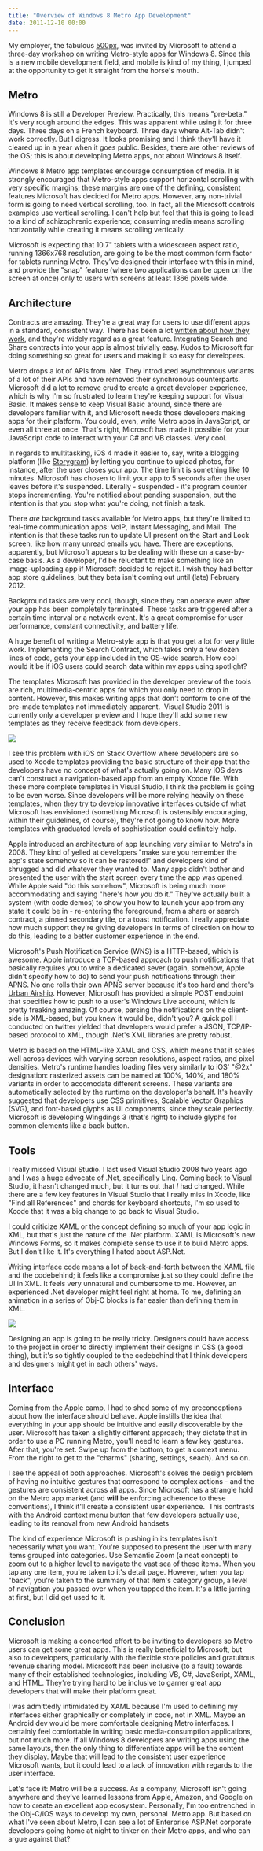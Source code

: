 ```yaml
---
title: "Overview of Windows 8 Metro App Development"
date: 2011-12-10 00:00
---
```


<p>My employer, the fabulous <a href="http://500px.com/" target="_blank">500px</a>, was invited by Microsoft to attend a three-day workshop on writing Metro-style apps for Windows 8. Since this is a new mobile development field, and mobile is kind of my thing, I jumped at the opportunity to get it straight from the horse's mouth.<!--more-->

</p>

<h2>Metro</h2>

<p>Windows 8 is still a Developer Preview. Practically, this means "pre-beta." It's very rough around the edges. This was apparent while using it for three days. Three days on a French keyboard. Three days where Alt-Tab didn't work correctly. But I digress. It looks promising and I think they'll have it cleared up in a year when it goes public. Besides, there are other reviews of the OS; this is about developing Metro apps, not about Windows 8 itself.</p>

<p>Windows 8 Metro app templates encourage consumption of media. It is strongly encouraged that Metro-style apps support horizontal scrolling with very specific margins; these margins are one of the defining, consistent features Microsoft has decided for Metro apps. However, any non-trivial form is going to need vertical scrolling, too. In fact, all the Microsoft controls examples use vertical scrolling. I can't help but feel that this is going to lead to a kind of schizophrenic experience; consuming media means scrolling horizontally while creating it means scrolling vertically.</p>

<p>Microsoft is expecting that 10.7" tablets with a widescreen aspect ratio, running 1366x768 resolution, are going to be the most common form factor for tablets running Metro. They've designed their interface with this in mind, and provide the "snap" feature (where two applications can be open on the screen at once) only to users with screens at least 1366 pixels wide.</p>

<h2>Architecture</h2>

<p>Contracts are amazing. They're a great way for users to use different apps in a standard, consistent way. There has been a lot <a href="http://www.pcworld.com/article/239893/windows_8_going_indepth_with_microsofts_massive_update_to_windows.html" target="_blank">written about how they work</a>, and they're widely regard as a great feature. Integrating Search and Share contracts into your app is almost trivially easy. Kudos to Microsoft for doing something so great for users and making it so easy for developers.</p>

<p>Metro drops a lot of APIs from .Net. They introduced asynchronous variants of a lot of their APIs and have removed their synchronous counterparts. Microsoft did a lot to remove crud to create a great developer experience, which is why I'm so frustrated to learn they're keeping support for Visual Basic. It makes sense to keep Visual Basic around, since there are developers familiar with it, and Microsoft needs those developers making apps for their platform. You could, even, write Metro apps in JavaScript, or even all three at once. That's right, Microsoft has made it possible for your JavaScript code to interact with your C# and VB classes. Very cool.</p>

<p>In regards to multitasking, iOS 4 made it easier to, say, write a blogging platform (like <a href="http://itunes.apple.com/us/app/storygram/id482507340?mt=8&amp;ls=1" target="_blank">Storygram</a>) by letting you continue to upload photos, for instance, after the user closes your app. The time limit is something like 10 minutes. Microsoft has chosen to limit your app to 5 seconds after the user leaves before it's suspended. Literally - suspended - it's program counter stops incrementing. You're notified about pending suspension, but the intention is that you stop what you're doing, not finish a task.</p>

<p>There <em>are</em> background tasks available for Metro apps, but they're limited to real-time communication apps: VoIP, Instant Messaging, and Mail. The intention is that these tasks run to update UI present on the Start and Lock screen, like how many unread emails you have. There are exceptions, apparently, but Microsoft appears to be dealing with these on a case-by-case basis. As a developer, I'd be reluctant to make something like an image-uploading app if Microsoft decided to reject it. I wish they had better app store guidelines, but they beta isn't coming out until (late) February 2012.</p>

<p>Background tasks are very cool, though, since they can operate even after your app has been completely terminated. These tasks are triggered after a certain time interval or a network event. It's a great compromise for user performance, constant connectivity, and battery life.</p>

<p>A huge benefit of writing a Metro-style app is that you get a lot for very little work. Implementing the Search Contract, which takes only a few dozen lines of code, gets your app included in the OS-wide search. How cool would it be if iOS users could search data within my apps using spotlight?</p>

<p>The templates Microsoft has provided in the developer preview of the tools are rich, multimedia-centric apps for which you only need to drop in content. However, this makes writing apps that don't conform to one of the pre-made templates not immediately apparent.  Visual Studio 2011 is currently only a developer preview and I hope they'll add some new templates as they receive feedback from developers.</p>

<img src="/img/import/blog/2011/12/overview-of-metro-apps/50EABE3930B84B309A4AEEF35C302C7D.png" class="img-responsive" />

<p>I see this problem with iOS on Stack Overflow where developers are so used to Xcode templates providing the basic structure of their app that the developers have no concept of what's actually going on. Many iOS devs can't construct a navigation-based app from an empty Xcode file. With these more complete templates in Visual Studio, I think the problem is going to be even worse. Since developers will be more relying heavily on these templates, when they try to develop innovative interfaces outside of what Microsoft has envisioned (something Microsoft is ostensibly encouraging, within their guidelines, of course), they're not going to know how. More templates with graduated levels of sophistication could definitely help.<br></p>

<p>Apple introduced an architecture of app launching very similar to Metro's in 2008. They kind of yelled at developers "make sure you remember the app's state somehow so it can be restored!" and developers kind of shrugged and did whatever they wanted to. Many apps didn't bother and presented the user with the start screen every time the app was opened. While Apple said "do this somehow", Microsoft is being much more accommodating and saying "here's how you do it." They've actually built a system (with code demos) to show you how to launch your app from any state it could be in - re-entering the foreground, from a share or search contract, a pinned secondary tile, or a toast notification. I really appreciate how much support they're giving developers in terms of direction on how to do this, leading to a better customer experience in the end.</p>

<p>Microsoft's Push Notification Service (WNS) is a HTTP-based, which is awesome. Apple introduce a TCP-based approach to push notifications that basically requires you to write a dedicated sever (again, somehow, Apple didn't specify how to do) to send your push notifications through their APNS. No one rolls their own APNS server because it's too hard and there's <a href="http://urbanairship.com/" target="_blank">Urban Airship</a>. However, Microsoft has provided a simple POST endpoint that specifies how to push to a user's Windows Live account, which is pretty freaking amazing. Of course, parsing the notifications on the client-side is XML-based, but you knew it would be, didn't you? A quick poll I conducted on twitter yielded that developers would prefer a JSON, TCP/IP-based protocol to XML, though .Net's XML libraries are pretty robust.</p>

<p>Metro is based on the HTML-like XAML and CSS, which means that it scales well across devices with varying screen resolutions, aspect ratios, and pixel densities. Metro's runtime handles loading files very similarly to iOS' "@2x" designation: rasterized assets can be named at 100%, 140%, and 180% variants in order to accomodate different screens. These variants are automatically selected by the runtime on the developer's behalf. It's heavily suggested that developers use CSS primitives, Scalable Vector Graphics (SVG), and font-based glyphs as UI components, since they scale perfectly. Microsoft is developing Wingdings 3 (that's right) to include glyphs for common elements like a back button.</p>

<h2>Tools</h2>

<p>I really missed Visual Studio. I last used Visual Studio 2008 two years ago and I was a huge advocate of .Net, specifically Linq. Coming back to Visual Studio, it hasn't changed much, but it turns out that <em>I</em> had changed. While there are a few key features in Visual Studio that I really miss in Xcode, like "Find all References" and chords for keyboard shortcuts, I'm so used to Xcode that it was a big change to go back to Visual Studio.</p>

<p>I could criticize XAML or the concept defining so much of your app logic in XML, but that's just the nature of the .Net platform. XAML is Microsoft's new Windows Forms, so it makes complete sense to use it to build Metro apps. But I don't like it. It's everything I hated about ASP.Net.</p>

<p>Writing interface code means a lot of back-and-forth between the XAML file and the codebehind; it feels like a compromise just so they could define the UI in XML. It feels very unnatural and cumbersome to me. However, an experienced .Net developer might feel right at home. To me, defining an animation in a series of Obj-C blocks is far easier than defining them in XML.</p>

<img src="/img/import/blog/2011/12/overview-of-metro-apps/F03A6746F8404EADA8C287DA1D2C5C70.png" class="img-responsive" />

<p>Designing an app is going to be really tricky. Designers could have access to the project in order to directly implement their designs in CSS (a good thing), but it's so tightly coupled to the codebehind that I think developers and designers might get in each others' ways.</p>

<h2>Interface</h2>

<p>Coming from the Apple camp, I had to shed some of my preconceptions about how the interface should behave. Apple instills the idea that everything in your app should be intuitive and easily discoverable by the user. Microsoft has taken a slightly different approach; they dictate that in order to use a PC running Metro, you'll need to learn a few key gestures. After that, you're set. Swipe up from the bottom, to get a context menu. From the right to get to the "charms" (sharing, settings, seach). And so on.</p>

<p>I see the appeal of both approaches. Microsoft's solves the design problem of having no intuitive gestures that correspond to complex actions - and the gestures are consistent across all apps. Since Microsoft has a strangle hold on the Metro app market (and <strong>will</strong> be enforcing adherence to these conventions), I think it'll create a consistent user experience.  This contrasts with the Android context menu button that few developers actually use, leading to its removal from new Android handsets</p>

<p>The kind of experience Microsoft is pushing in its templates isn't necessarily what you want. You're supposed to present the user with many items grouped into categories. Use Semantic Zoom (a neat concept) to zoom out to a higher level to navigate the vast sea of these items. When you tap any one item, you're taken to it's detail page. However, when you tap "back", you're taken to the summary of that item's category group, a level of navigation you passed over when you tapped the item. It's a little jarring at first, but I did get used to it.</p>

<h2>Conclusion</h2>

<p>Microsoft is making a concerted effort to be inviting to developers so Metro users can get some great apps. This is really beneficial to Microsoft, but also to developers, particularly with the flexible store policies and gratuitous revenue sharing model. Microsoft has been inclusive (to a fault) towards many of their established technologies, including VB, C#, JavaScript, XAML, and HTML. They're trying hard to be inclusive to garner great app developers that will make their platform great.</p>

<p>I was admittedly intimidated by XAML because I'm used to defining my interfaces either graphically or completely in code, not in XML. Maybe an Android dev would be more comfortable designing Metro interfaces. I certainly feel comfortable in writing basic media-consumption applications, but not much more. If all Windows 8 developers are writing apps using the same layouts, then the only thing to differentiate apps will be the content they display. Maybe that will lead to the consistent user experience Microsoft wants, but it could lead to a lack of innovation with regards to the user interface.</p>

<p>Let's face it: Metro will be a success. As a company, Microsoft isn't going anywhere and they've learned lessons from Apple, Amazon, and Google on how to create an excellent app ecosystem. Personally, I'm too entrenched in the Obj-C/iOS ways to develop my own, personal  Metro app. But based on what I've seen about Metro, I can see a lot of Enterprise ASP.Net corporate developers going home at night to tinker on their Metro apps, and who can argue against that?</p>

<!-- more -->

